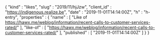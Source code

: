{
  "kind" : "likes",
  "slug" : "2019/11/hjJzw",
  "client_id" : "https://indigenous.realize.be",
  "date" : "2019-11-01T14:14:00Z",
  "h" : "h-entry",
  "properties" : {
    "name" : [ "Like of https://hawx.me/weblog/information/recent-calls-to-customer-services-rated/" ],
    "like-of" : [ "https://hawx.me/weblog/information/recent-calls-to-customer-services-rated/" ],
    "published" : [ "2019-11-01T14:14:00Z" ]
  }
}
